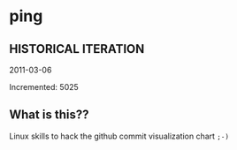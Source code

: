 # ping

## HISTORICAL ITERATION
2011-03-06

Incremented: 5025

## What is this?? 
Linux skills to hack the github commit visualization chart `;-)`
